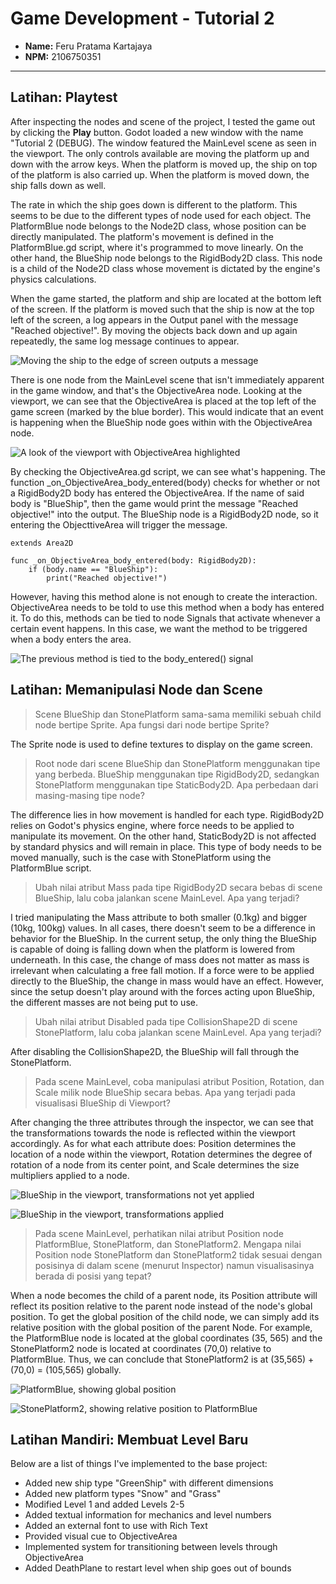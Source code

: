 # Game Development - Tutorial 2

- **Name:** Feru Pratama Kartajaya
- **NPM:** 2106750351

---

## Latihan: Playtest

After inspecting the nodes and scene of the project, I tested the game out by clicking the **Play** button. Godot loaded a new window with the name "Tutorial 2 (DEBUG). The window featured the MainLevel scene as seen in the viewport. The only controls available are moving the platform up and down with the arrow keys. When the platform is moved up, the ship on top of the platform is also carried up. When the platform is moved down, the ship falls down as well.

The rate in which the ship goes down is different to the platform. This seems to be due to the different types of node used for each object. The PlatformBlue node belongs to the Node2D class, whose position can be directly manipulated. The platform's movement is defined in the PlatformBlue.gd script, where it's programmed to move linearly. On the other hand, the BlueShip node belongs to the RigidBody2D class. This node is a child of the Node2D class whose movement is dictated by the engine's physics calculations.

When the game started, the platform and ship are located at the bottom left of the screen. If the platform is moved such that the ship is now at the top left of the screen, a log appears in the Output panel with the message "Reached objective!". By moving the objects back down and up again repeatedly, the same log message continues to appear.

![Moving the ship to the edge of screen outputs a message](./docs/objective_reached.png)

There is one node from the MainLevel scene that isn't immediately apparent in the game window, and that's the ObjectiveArea node. Looking at the viewport, we can see that the ObjectiveArea is placed at the top left of the game screen (marked by the blue border). This would indicate that an event is happening when the BlueShip node goes within with the ObjectiveArea node.

![A look of the viewport with ObjectiveArea highlighted](./docs/highlight_objective.png)

By checking the ObjectiveArea.gd script, we can see what's happening. The function _on_ObjectiveArea_body_entered(body) checks for whether or not a RigidBody2D body has entered the ObjectiveArea. If the name of said body is "BlueShip", then the game would print the message "Reached objective!" into the output. The BlueShip node is a RigidBody2D node, so it entering the ObjecttiveArea will trigger the message.

```
extends Area2D

func _on_ObjectiveArea_body_entered(body: RigidBody2D):
	if (body.name == "BlueShip"):
		print("Reached objective!")
```

However, having this method alone is not enough to create the interaction. ObjectiveArea needs to be told to use this method when a body has entered it. To do this, methods can be tied to node Signals that activate whenever a certain event happens. In this case, we want the method to be triggered when a body enters the area.

![The previous method is tied to the body_entered() signal](./docs/objective_signal.png)


## Latihan: Memanipulasi Node dan Scene

> Scene BlueShip dan StonePlatform sama-sama memiliki sebuah child node bertipe Sprite. Apa fungsi dari node bertipe Sprite?

The Sprite node is used to define textures to display on the game screen.

> Root node dari scene BlueShip dan StonePlatform menggunakan tipe yang berbeda. BlueShip menggunakan tipe RigidBody2D, sedangkan StonePlatform menggunakan tipe StaticBody2D. Apa perbedaan dari masing-masing tipe node?

The difference lies in how movement is handled for each type. RigidBody2D relies on Godot's physics engine, where force needs to be applied to manipulate its movement. On the other hand, StaticBody2D is not affected by standard physics and will remain in place. This type of body needs to be moved manually, such is the case with StonePlatform using the PlatformBlue script.

> Ubah nilai atribut Mass pada tipe RigidBody2D secara bebas di scene BlueShip, lalu coba jalankan scene MainLevel. Apa yang terjadi?

I tried manipulating the Mass attribute to both smaller (0.1kg) and bigger (10kg, 100kg) values. In all cases, there doesn't seem to be a difference in behavior for the BlueShip. In the current setup, the only thing the BlueShip is capable of doing is falling down when the platform is lowered from underneath. In this case, the change of mass does not matter as mass is irrelevant when calculating a free fall motion. If a force were to be applied directly to the BlueShip, the change in mass would have an effect. However, since the setup doesn't play around with the forces acting upon BlueShip, the different masses are not being put to use.

> Ubah nilai atribut Disabled pada tipe CollisionShape2D di scene StonePlatform, lalu coba jalankan scene MainLevel. Apa yang terjadi?

After disabling the CollisionShape2D, the BlueShip will fall through the StonePlatform.

> Pada scene MainLevel, coba manipulasi atribut Position, Rotation, dan Scale milik node BlueShip secara bebas. Apa yang terjadi pada visualisasi BlueShip di Viewport?

After changing the three attributes through the inspector, we can see that the transformations towards the node is reflected within the viewport accordingly. As for what each attribute does: Position determines the location of a node within the viewport, Rotation determines the degree of rotation of a node from its center point, and Scale determines the size multipliers applied to a node.

![BlueShip in the viewport, transformations not yet applied](./docs/before_transform.png)

![BlueShip in the viewport, transformations applied](./docs/after_transform.png)

> Pada scene MainLevel, perhatikan nilai atribut Position node PlatformBlue, StonePlatform, dan StonePlatform2. Mengapa nilai Position node StonePlatform dan StonePlatform2 tidak sesuai dengan posisinya di dalam scene (menurut Inspector) namun visualisasinya berada di posisi yang tepat?

When a node becomes the child of a parent node, its Position attribute will reflect its position relative to the parent node instead of the node's global position. To get the global position of the child node, we can simply add its relative position with the global position of the parent Node. For example, the PlatformBlue node is located at the global coordinates (35, 565) and the StonePlatform2 node is located at coordinates (70,0) relative to PlatformBlue. Thus, we can conclude that StonePlatform2 is at (35,565) + (70,0) = (105,565) globally.

![PlatformBlue, showing global position](./docs/global_position.png)

![StonePlatform2, showing relative position to PlatformBlue](./docs/relative_position.png)


## Latihan Mandiri: Membuat Level Baru

Below are a list of things I've implemented to the base project:

- Added new ship type "GreenShip" with different dimensions
- Added new platform types "Snow" and "Grass"
- Modified Level 1 and added Levels 2-5
- Added textual information for mechanics and level numbers
- Added an external font to use with Rich Text
- Provided visual cue to ObjectiveArea
- Implemented system for transitioning between levels through ObjectiveArea
- Added DeathPlane to restart level when ship goes out of bounds
